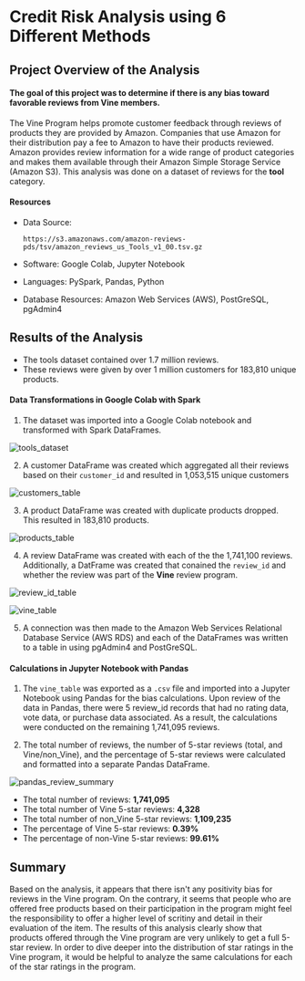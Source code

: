 # Credit Risk Analysis using 6 Different Methods

## Project Overview of the Analysis
#### The goal of this project was to determine if there is any bias toward favorable reviews from Vine members.  
The Vine Program helps promote customer feedback through reviews of products they are provided by Amazon.  Companies that use Amazon for their distribution pay a fee to Amazon to have their products reviewed.  Amazon provides review information for a wide range of product categories and makes them available through their Amazon Simple Storage Service (Amazon S3).  This analysis was done on a dataset of reviews for the **tool** category.

#### Resources
- Data Source: <p>
`https://s3.amazonaws.com/amazon-reviews-pds/tsv/amazon_reviews_us_Tools_v1_00.tsv.gz`

- Software:  Google Colab, Jupyter Notebook
- Languages: PySpark, Pandas, Python
- Database Resources:  Amazon Web Services (AWS), PostGreSQL, pgAdmin4
  
## Results of the Analysis
* The tools dataset contained over 1.7 million reviews.
* These reviews were given by over 1 million customers for 183,810 unique products.  
  
#### Data Transformations in Google Colab with Spark
1. The dataset was imported into a Google Colab notebook and transformed with Spark DataFrames.
  
![tools_dataset](https://user-images.githubusercontent.com/77071776/122621489-53b67580-d05b-11eb-8314-8decca5cca37.PNG)

2. A customer DataFrame was created which aggregated all their reviews based on their `customer_id` and resulted in 1,053,515 unique customers 
  
![customers_table](https://user-images.githubusercontent.com/77071776/122621533-79dc1580-d05b-11eb-9734-9896dbafb6fa.PNG)

3. A product DataFrame was created with duplicate products dropped.  This resulted in 183,810 products.
  
![products_table](https://user-images.githubusercontent.com/77071776/122622538-a9d8e800-d05e-11eb-9e07-0443a7f8011d.PNG)

4.  A review DataFrame was created with each of the the 1,741,100 reviews.  Additionally, a DatFrame was created that conained the `review_id` and whether the review was part of the **Vine** review program.

![review_id_table](https://user-images.githubusercontent.com/77071776/122622701-28358a00-d05f-11eb-814c-28715db726e7.PNG)

![vine_table](https://user-images.githubusercontent.com/77071776/122623376-70ee4280-d061-11eb-9797-0d6759409f13.PNG)

5.  A connection was then made to the Amazon Web Services Relational Database Service (AWS RDS) and each of the DataFrames was written to a table in using pgAdmin4 and PostGreSQL.
  
#### Calculations in Jupyter Notebook with Pandas
1.  The `vine_table` was exported as a `.csv` file and imported into a Jupyter Notebook using Pandas for the bias calculations.  Upon review of the data in Pandas, there were 5 review_id records that had no rating data, vote data, or purchase data associated.  As a result, the calculations were conducted on the remaining 1,741,095 reviews.

2.  The total number of reviews, the number of 5-star reviews (total, and Vine/non_Vine), and the percentage of 5-star reviews were calculated and formatted into a separate Pandas DataFrame.

![pandas_review_summary](https://user-images.githubusercontent.com/77071776/122624042-1b676500-d064-11eb-8d42-0afb9c62fdcd.PNG)
  
  * The total number of reviews:  **1,741,095**
  * The total number of Vine 5-star reviews:  **4,328**
  * The total number of non_Vine 5-star reviews:  **1,109,235**
  * The percentage of Vine 5-star reviews:  **0.39%**
  * The percentage of non-Vine 5-star reviews:  **99.61%**
    
## Summary
Based on the analysis, it appears that there isn't any positivity bias for reviews in the Vine program.  On the contrary, it seems that people who are offered free products based on their participation in the program might feel the responsibility to offer a higher level of scritiny and detail in their evaluation of the item.  The results of this analysis clearly show that products offered through the Vine program are very unlikely to get a full 5-star review.  In order to dive deeper into the distribution of star ratings in the Vine program, it would be helpful to analyze the same calculations for each of the star ratings in the program.
